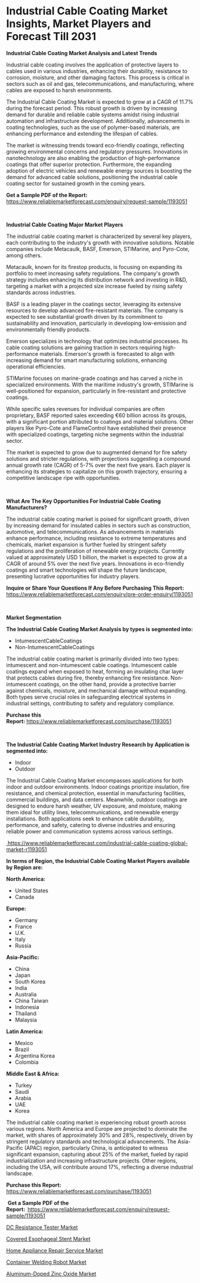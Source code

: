 <p><h1>Industrial Cable Coating Market Insights, Market Players and Forecast Till 2031</h1></p><p><strong>Industrial Cable Coating Market Analysis and Latest Trends</strong></p>
<p><p>Industrial cable coating involves the application of protective layers to cables used in various industries, enhancing their durability, resistance to corrosion, moisture, and other damaging factors. This process is critical in sectors such as oil and gas, telecommunications, and manufacturing, where cables are exposed to harsh environments. </p><p>The Industrial Cable Coating Market is expected to grow at a CAGR of 11.7% during the forecast period. This robust growth is driven by increasing demand for durable and reliable cable systems amidst rising industrial automation and infrastructure development. Additionally, advancements in coating technologies, such as the use of polymer-based materials, are enhancing performance and extending the lifespan of cables.</p><p>The market is witnessing trends toward eco-friendly coatings, reflecting growing environmental concerns and regulatory pressures. Innovations in nanotechnology are also enabling the production of high-performance coatings that offer superior protection. Furthermore, the expanding adoption of electric vehicles and renewable energy sources is boosting the demand for advanced cable solutions, positioning the industrial cable coating sector for sustained growth in the coming years.</p></p>
<p><strong>Get a Sample PDF of the Report:&nbsp;</strong> <a href="https://www.reliablemarketforecast.com/enquiry/request-sample/1193051?utm_campaign=1167&utm_medium=2&utm_source=Github&utm_content=ia&utm_term=06122024&utm_id=industrial-cable-coating">https://www.reliablemarketforecast.com/enquiry/request-sample/1193051</a></p>
<p>&nbsp;</p>
<p><strong>Industrial Cable Coating Major Market Players</strong></p>
<p><p>The industrial cable coating market is characterized by several key players, each contributing to the industry's growth with innovative solutions. Notable companies include Metacaulk, BASF, Emerson, STIMarine, and Pyro-Cote, among others.</p><p>Metacaulk, known for its firestop products, is focusing on expanding its portfolio to meet increasing safety regulations. The company's growth strategy includes enhancing its distribution network and investing in R&D, targeting a market with a projected size increase fueled by rising safety standards across industries.</p><p>BASF is a leading player in the coatings sector, leveraging its extensive resources to develop advanced fire-resistant materials. The company is expected to see substantial growth driven by its commitment to sustainability and innovation, particularly in developing low-emission and environmentally friendly products.</p><p>Emerson specializes in technology that optimizes industrial processes. Its cable coating solutions are gaining traction in sectors requiring high-performance materials. Emerson's growth is forecasted to align with increasing demand for smart manufacturing solutions, enhancing operational efficiencies.</p><p>STIMarine focuses on marine-grade coatings and has carved a niche in specialized environments. With the maritime industry's growth, STIMarine is well-positioned for expansion, particularly in fire-resistant and protective coatings.</p><p>While specific sales revenues for individual companies are often proprietary, BASF reported sales exceeding €60 billion across its groups, with a significant portion attributed to coatings and material solutions. Other players like Pyro-Cote and FlameControl have established their presence with specialized coatings, targeting niche segments within the industrial sector.</p><p>The market is expected to grow due to augmented demand for fire safety solutions and stricter regulations, with projections suggesting a compound annual growth rate (CAGR) of 5-7% over the next five years. Each player is enhancing its strategies to capitalize on this growth trajectory, ensuring a competitive landscape ripe with opportunities.</p></p>
<p>&nbsp;</p>
<p><strong>What Are The Key Opportunities For Industrial Cable Coating Manufacturers?</strong></p>
<p><p>The industrial cable coating market is poised for significant growth, driven by increasing demand for insulated cables in sectors such as construction, automotive, and telecommunications. As advancements in materials enhance performance, including resistance to extreme temperatures and chemicals, market expansion is further fueled by stringent safety regulations and the proliferation of renewable energy projects. Currently valued at approximately USD 1 billion, the market is expected to grow at a CAGR of around 5% over the next five years. Innovations in eco-friendly coatings and smart technologies will shape the future landscape, presenting lucrative opportunities for industry players.</p></p>
<p><strong>Inquire or Share Your Questions If Any Before Purchasing This Report:</strong> <a href="https://www.reliablemarketforecast.com/enquiry/pre-order-enquiry/1193051?utm_campaign=1167&utm_medium=2&utm_source=Github&utm_content=ia&utm_term=06122024&utm_id=industrial-cable-coating">https://www.reliablemarketforecast.com/enquiry/pre-order-enquiry/1193051</a></p>
<p>&nbsp;</p>
<p><strong>Market Segmentation</strong></p>
<p><strong>The Industrial Cable Coating Market Analysis by types is segmented into:</strong></p>
<p><ul><li>IntumescentCableCoatings</li><li>Non-IntumescentCableCoatings</li></ul></p>
<p><p>The industrial cable coating market is primarily divided into two types: intumescent and non-intumescent cable coatings. Intumescent cable coatings expand when exposed to heat, forming an insulating char layer that protects cables during fire, thereby enhancing fire resistance. Non-intumescent coatings, on the other hand, provide a protective barrier against chemicals, moisture, and mechanical damage without expanding. Both types serve crucial roles in safeguarding electrical systems in industrial settings, contributing to safety and regulatory compliance.</p></p>
<p><strong>Purchase this Report:&nbsp;</strong><a href="https://www.reliablemarketforecast.com/purchase/1193051?utm_campaign=1167&utm_medium=2&utm_source=Github&utm_content=ia&utm_term=06122024&utm_id=industrial-cable-coating">https://www.reliablemarketforecast.com/purchase/1193051</a></p>
<p>&nbsp;</p>
<p><strong>The Industrial Cable Coating Market Industry Research by Application is segmented into:</strong></p>
<p><ul><li>Indoor</li><li>Outdoor</li></ul></p>
<p><p>The Industrial Cable Coating Market encompasses applications for both indoor and outdoor environments. Indoor coatings prioritize insulation, fire resistance, and chemical protection, essential in manufacturing facilities, commercial buildings, and data centers. Meanwhile, outdoor coatings are designed to endure harsh weather, UV exposure, and moisture, making them ideal for utility lines, telecommunications, and renewable energy installations. Both applications seek to enhance cable durability, performance, and safety, catering to diverse industries and ensuring reliable power and communication systems across various settings.</p></p>
<p><a href="https://www.reliablemarketforecast.com/industrial-cable-coating-global-market-r1193051?utm_campaign=1167&utm_medium=2&utm_source=Github&utm_content=ia&utm_term=06122024&utm_id=industrial-cable-coating">&nbsp;https://www.reliablemarketforecast.com/industrial-cable-coating-global-market-r1193051</a></p>
<p><strong>In terms of Region, the Industrial Cable Coating Market Players available by Region are:</strong></p>
<p>
    <p> <strong> North America: </strong>
        <ul>
            <li>United States</li>
            <li>Canada</li>
        </ul>
        </p> 
    <p> <strong> Europe: </strong>
        <ul>
            <li>Germany</li>
            <li>France</li>
            <li>U.K.</li>
            <li>Italy</li>
            <li>Russia</li>
        </ul>
        </p> 
    <p> <strong> Asia-Pacific: </strong>
        <ul>
            <li>China</li>
            <li>Japan</li>
            <li>South Korea</li>
            <li>India</li>
            <li>Australia</li>
            <li>China Taiwan</li>
            <li>Indonesia</li>
            <li>Thailand</li>
            <li>Malaysia</li>
        </ul>
        </p> 
    <p> <strong> Latin America: </strong>
        <ul>
            <li>Mexico</li>
            <li>Brazil</li>
            <li>Argentina Korea</li>
            <li>Colombia</li>
        </ul>
        </p> 
    <p> <strong> Middle East & Africa: </strong>
        <ul>
            <li>Turkey</li>
            <li>Saudi</li>
            <li>Arabia</li>
            <li>UAE</li>
            <li>Korea</li>
        </ul>
    </p>
    </p>
<p><p>The industrial cable coating market is experiencing robust growth across various regions. North America and Europe are projected to dominate the market, with shares of approximately 30% and 28%, respectively, driven by stringent regulatory standards and technological advancements. The Asia-Pacific (APAC) region, particularly China, is anticipated to witness significant expansion, capturing about 25% of the market, fueled by rapid industrialization and increasing infrastructure projects. Other regions, including the USA, will contribute around 17%, reflecting a diverse industrial landscape.</p></p>
<p><strong>Purchase this Report: </strong><a href="https://www.reliablemarketforecast.com/purchase/1193051?utm_campaign=1167&utm_medium=2&utm_source=Github&utm_content=ia&utm_term=06122024&utm_id=industrial-cable-coating">https://www.reliablemarketforecast.com/purchase/1193051</a></p>
<p>&nbsp;<strong>Get a Sample PDF of the Report:&nbsp;&nbsp;</strong><a href="https://www.reliablemarketforecast.com/enquiry/request-sample/1193051?utm_campaign=1167&utm_medium=2&utm_source=Github&utm_content=ia&utm_term=06122024&utm_id=industrial-cable-coating">https://www.reliablemarketforecast.com/enquiry/request-sample/1193051</a></p>
<p><strong></strong></p>
<p><p><a href="https://www.linkedin.com/pulse/current-size-growth-projection-dc-resistance-tester-market-tooif?utm_campaign=1167&utm_medium=2&utm_source=Github&utm_content=ia&utm_term=06122024&utm_id=industrial-cable-coating">DC Resistance Tester Market</a></p><p><a href="https://issuu.com/reportprime-2/docs/covered-esophageal-stent-market-size-2030.pptx?utm_campaign=1167&utm_medium=2&utm_source=Github&utm_content=ia&utm_term=06122024&utm_id=industrial-cable-coating">Covered Esophageal Stent Market</a></p><p><a href="https://www.linkedin.com/pulse/home-appliance-repair-service-market-analysis-anticipated-xu2ve?utm_campaign=1167&utm_medium=2&utm_source=Github&utm_content=ia&utm_term=06122024&utm_id=industrial-cable-coating">Home Appliance Repair Service Market</a></p><p><a href="https://issuu.com/reportprime-2/docs/container-welding-robot-market-size-2030.pptx?utm_campaign=1167&utm_medium=2&utm_source=Github&utm_content=ia&utm_term=06122024&utm_id=industrial-cable-coating">Container Welding Robot Market</a></p><p><a href="https://github.com/mabutironaldo/Market-Research-Report-List-6/blob/main/aluminum-doped-zinc-oxide-market.md?utm_campaign=1167&utm_medium=2&utm_source=Github&utm_content=ia&utm_term=06122024&utm_id=industrial-cable-coating">Aluminum-Doped Zinc Oxide Market</a></p></p>